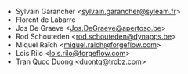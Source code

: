 - Sylvain Garancher \<<sylvain.garancher@syleam.fr>\>
- Florent de Labarre
- Jos De Graeve \<<Jos.DeGraeve@apertoso.be>\>
- Rod Schouteden \<<rod.schouteden@dynapps.be>\>
- Miquel Raïch \<<miquel.raich@forgeflow.com>\>
- Lois Rilo \<<lois.rilo@forgeflow.com>\>
- Tran Quoc Duong \<<duontq@trobz.com>\>
